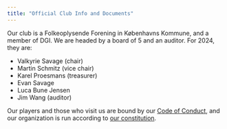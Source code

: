 ```yaml
---
title: "Official Club Info and Documents"
---
```

Our club is a Folkeoplysende Forening in Københavns Kommune, and a member of DGI. We are headed by a board of 5 and an auditor. For 2024, they are:

* Valkyrie Savage (chair)
* Martin Schmitz (vice chair)
* Karel Proesmans (treasurer)
* Evan Savage
* Luca Bune Jensen
* Jim Wang (auditor)

Our players and those who visit us are bound by our [Code of Conduct](https://docs.google.com/document/d/1Z_ZWrU9rb1hDyrfI6IjGW24BFYPfaNhS7D3A-cSOaco/edit), and our organization is run according to [our constitution](https://docs.google.com/document/d/13gHCvyobzfLGX1JKa7vSJnOykByL8NtlArcgXXLmaQA/edit?usp=sharing).
